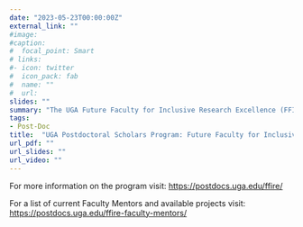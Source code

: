 ```yaml
---
date: "2023-05-23T00:00:00Z"
external_link: ""
#image:
#caption: 
#  focal_point: Smart
# links:
#- icon: twitter
#  icon_pack: fab
#  name: ""
#  url: 
slides: ""
summary: "The UGA Future Faculty for Inclusive Research Excellence (FFIRE) Postdoctoral Scholars program is a postdoctoral research and academic career development program designed to recruit, train, and support exceptional postdoctoral scholars pursuing academic careers."
tags:
- Post-Doc
title:  "UGA Postdoctoral Scholars Program: Future Faculty for Inclusive Research Excellence (FFIRE)"
url_pdf: ""
url_slides: ""
url_video: ""
---
```


For more information on the program visit: https://postdocs.uga.edu/ffire/

For a list of current Faculty Mentors and available projects visit: https://postdocs.uga.edu/ffire-faculty-mentors/